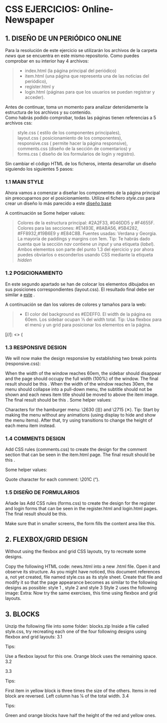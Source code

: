 # CSS EJERCICIOS: Online-Newspaper

## 1. DISEÑO DE UN PERIÓDICO ONLINE

Para la resolución de este ejercicio se utilizarán los archivos de la carpeta *news* que se encuentra en este mismo repositorio.
Como puedes comprobar en su interior hay 4 archivos:  
>
> * index.html (la página principal del periódico)  
> * item.html (una página que representa una de las noticias del periódico),  
> * register.html y
> * login.html (páginas para que los usuarios se puedan registrar y acceder).

Antes de continuar, toma un momento para analizar detenidamente la estructura de los archivos y su contenido.  
Como habrás podido comprobar, todas las páginas tienen referencias a 5 archivos css:  

> style.css ( estilo de los componentes principales),  
> layout.css ( posicionamiento de los componentes),  
> responsive.css ( permite hacer la página responsive),  
> comments.css (diseño de la sección de comentarios) y  
> forms.css ( diseño de los formularios de login y registro).

Sin cambiar el código HTML de los ficheros, intenta desarrollar un diseño siguiendo los siguientes 5 pasos:

### 1.1 MAIN STYLE

Ahora vamos a comenzar a diseñar los componentes de la página principal sin preocuparnos por el posicionamiento. Utiliza el fichero *style.css* para crear un diseño lo más parecido a este [diseño base](./step1.html)

A continuación se Some helper values:

>Colores de la estructura principal: #2A2F33, #046DD5 y #F4655F.
>Colores para las secciones: #E1493E, #8ABA56, #5B4282, #FF8932,#19B6E9 y #E84C8B.
>Fuentes usadas: Verdana y Georgia.
>La mayoría de paddings y margins con 1em.
>Tip: Te habrás dado cuenta que la sección *nav* contiene un *input* y una etiqueta (*label*). Ambos elementos son parte del punto 1.3 del ejercicio y por ahora puedes obviarlos o esconderlos usando CSS mediante la etiqueta *hidden*

### 1.2 POSICIONAMIENTO

En este segundo apartado se han de colocar los elementos dibujados en sus posiciones correspondientes (layout.css). El resultado final debe ser similar a [este](./step2.htlm) .

A continuación se dan los valores de colores y tamaños para la web:
>
> * El color del background es #EDEFF0.
> El width de la página es 60em.
> Los sidebar ocupan 1⁄5 del width total.
> Tip: Usa flexbox para el menú y un grid para posicionar los elementos en la página.

[//]: <> (
### 1.3 RESPONSIVE DESIGN
We will now make the design responsive by establishing two break points (responsive.css):

When the width of the window reaches 60em, the sidebar should disappear and the page should occupy the full width (100%) of the window. The final result should be this .
When the width of the window reaches 30em, the menu should collapse into a pull-down menu, the subtitle should not be shown and each news item title should be moved to above the item image. The final result should be this .
Some helper values:

Characters for the hamburger menu: \2630 (☰) and \2715 (✕).
Tip: Start by making the menu without any animations (using display to hide and show the menu items). After that, try using transitions to change the height of each menu item instead.

### 1.4 COMMENTS DESIGN  

Add CSS rules (comments.css) to create the design for the comment section that can be seen in the item.html page. The final result should be this .

Some helper values:

Quote character for each comment: \201C (“).

### 1.5 DISEÑO DE FORMULARIOS  

Añade las Add CSS rules (forms.css) to create the design for the register and login forms that can be seen in the register.html and login.html pages. The final result should be this.  

Make sure that in smaller screens, the form fills the content area like this.  

## 2. FLEXBOX/GRID DESIGN  

Without using the flexbox and grid CSS layouts, try to recreate some designs.

Copy the following HTML code: news.html into a new .html file.
Open it and observe its structure.
As you might have noticed, this document references a, not yet created, file named style.css as its style sheet. Create that file and modify it so that the page appearance becomes as similar to the following designs as possible: style 1 , style 2 and style 3
Style 2 uses the following image: 
Extra: Now try the same exercises, this time using flexbox and grid layouts.

## 3. BLOCKS
Unzip the following file into some folder: blocks.zip
Inside a file called style.css, try recreating each one of the four following designs using flexbox and grid layouts:
3.1

Tips:

Use a flexbox layout for this one.
Orange block uses the remaining space.
3.2

3.3

Tips:

First item in yellow block is three times the size of the others.
Items in red block are reversed.
Left column has 1⁄4 of the total width.
3.4

Tips:

Green and orange blocks have half the height of the red and yellow ones.
